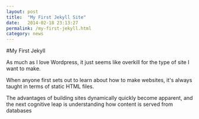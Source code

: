 ```yaml
---
layout: post
title:  "My First Jekyll Site"
date:   2014-02-18 23:13:27
permalink: /my-first-jekyll.html
category: news
---
```


#My First Jekyll

As much as I love Wordpress, it just seems like overkill for the type of site I want to make.

When anyone first sets out to learn about how to make websites, it's always taught in terms of static HTML files.

The advantages of building sites dynamically quickly become apparent, and the next cognitive leap is understanding how content is served from databases